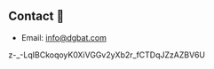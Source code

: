 ## Contact 📘

- Email: [info@dgbat.com](mailto:info@dgbat.com)

z-_-LqIBCkoqoyK0XiVGGv2yXb2r_fCTDqJZzAZBV6U
